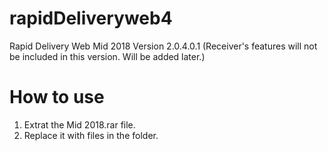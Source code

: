 # rapidDeliveryweb4
Rapid Delivery Web Mid 2018 
Version 2.0.4.0.1
(Receiver's features will not be included in this version. Will be added later.)

How to use
==========
1. Extrat the Mid 2018.rar file. 
2. Replace it with files in the folder.

